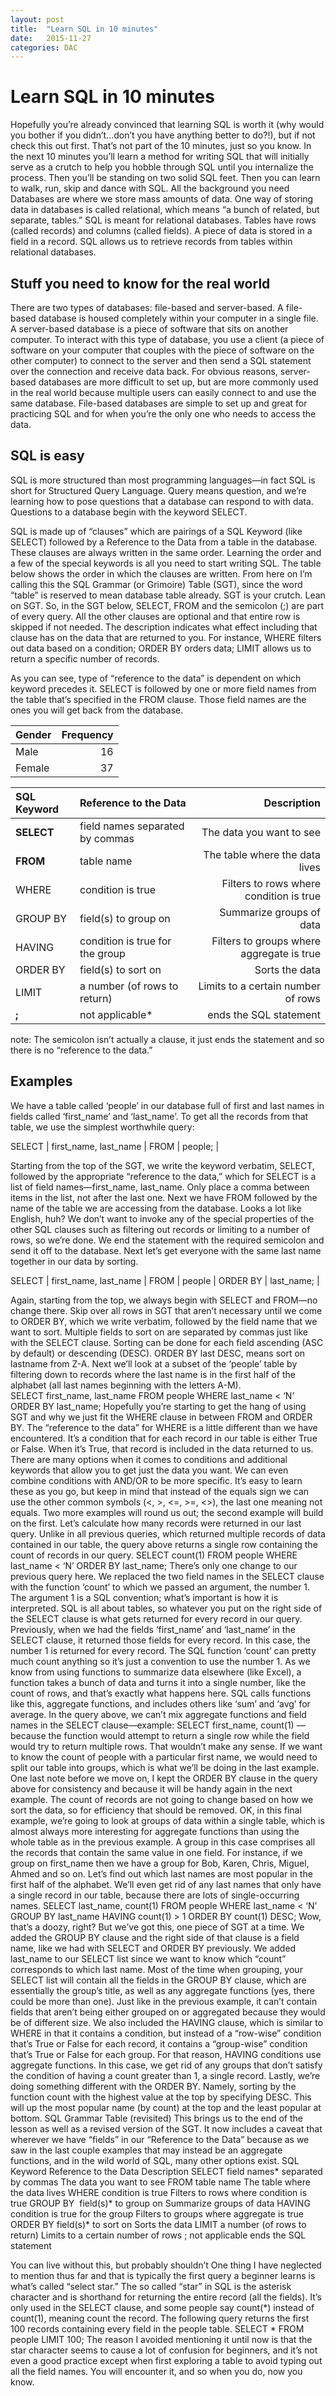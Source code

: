 ```yaml
---
layout: post
title:  "Learn SQL in 10 minutes"
date:   2015-11-27
categories: DAC
---
```

# Learn SQL in 10 minutes
Hopefully you’re already convinced that learning SQL is worth it (why would you bother if you didn’t…don’t you have anything better to do?!), but if not check this out first. That’s not part of the 10 minutes, just so you know. 
In the next 10 minutes you’ll learn a method for writing SQL that will initially serve as a crutch to help you hobble through SQL until you internalize the process. Then you’ll be standing on two solid SQL feet. Then you can learn to walk, run, skip and dance with SQL. 
All the background you need
Databases are where we store mass amounts of data. One way of storing data in databases is called relational, which means “a bunch of related, but separate, tables.” SQL is meant for relational databases. Tables have rows (called records) and columns (called fields). A piece of data is stored in a field in a record.
SQL allows us to retrieve records from tables 
within relational databases.

## Stuff you need to know for the real world
There are two types of databases: file-based and server-based. A file-based database is housed completely within your computer in a single file. A server-based database is a piece of software that sits on another computer. To interact with this type of database, you use a client (a piece of software on your computer that couples with the piece of software on the other computer) to connect to the server and then send a SQL statement over the connection and receive data back. For obvious reasons, server-based databases are more difficult to set up, but are more commonly used in the real world because multiple users can easily connect to and use the same database. File-based databases are simple to set up and great for practicing SQL and for when you’re the only one who needs to access the data.

## SQL is easy
SQL is more structured than most programming languages—in fact SQL is short for Structured Query Language. Query means question, and we’re learning how to pose questions that a database can respond to with data. Questions to a database begin with the keyword SELECT.
 
SQL is made up of “clauses” which are pairings of a SQL Keyword (like SELECT) followed by a Reference to the Data from a table in the database. These clauses are always written in the same order.
Learning the order and a few of the special keywords 
is all you need to start writing SQL.
The table below shows the order in which the clauses are written. From here on I’m calling this the SQL Grammar (or Grimoire) Table (SGT), since the word “table” is reserved to mean database table already. SGT is your crutch. Lean on SGT. 
So, in the SGT below, SELECT, FROM and the semicolon (;) are part of every query. All the other clauses are optional and that entire row is skipped if not needed. The description indicates what effect including that clause has on the data that are returned to you. For instance, WHERE filters out data based on a condition; ORDER BY orders data; LIMIT allows us to return a specific number of records.
 
As you can see, type of “reference to the data” is dependent on which keyword precedes it. SELECT is followed by one or more field names from the table that’s specified in the FROM clause. Those field names are the ones you will get back from the database.

 Gender | Frequency
:---|---:|
 Male 	| 16 | 
 Female 	| 37 | 

SQL Keyword | Reference to the Data | Description
:---|:---|---:|
**SELECT** | field names separated by commas | The data you want to see |
**FROM** | table name | The table where the data lives |
WHERE | condition is true | Filters to rows where condition is true |
GROUP BY  | field(s) to group on | Summarize groups of data |
HAVING | condition is true for the group | Filters to groups where aggregate is true |
ORDER BY | field(s) to sort on | Sorts the data |
LIMIT | a number (of rows to return) | Limits to a certain number of rows |
**;** | not applicable* | ends the SQL statement
 
note: The semicolon isn’t actually a clause, it just ends the statement and so there is no “reference to the data.”

## Examples
We have a table called ‘people’ in our database full of first and last names in fields called ‘first_name’ and ‘last_name’. To get all the records from that table, we use the simplest worthwhile query:

SELECT | first_name, last_name |
FROM | people; |

Starting from the top of the SGT, we write the keyword verbatim, SELECT, followed by the appropriate “reference to the data,” which for SELECT is a list of field names—first_name, last_name. Only place a comma between items in the list, not after the last one. Next we have FROM followed by the name of the table we are accessing from the database. Looks a lot like English, huh? 
We don’t want to invoke any of the special properties of the other SQL clauses such as filtering out records or limiting to a number of rows, so we’re done. We end the statement with the required semicolon and send it off to the database. 
Next let’s get everyone with the same last name together in our data by sorting.

SELECT | first_name, last_name |
FROM | people |
ORDER BY | last_name; |

Again, starting from the top, we always begin with SELECT and FROM—no change there. Skip over all rows in SGT that aren’t necessary until we come to ORDER BY, which we write verbatim, followed by the field name that we want to sort. Multiple fields to sort on are separated by commas just like with the SELECT clause. Sorting can be done for each field ascending (ASC by default) or descending (DESC). ORDER BY last DESC, means sort on lastname from Z-A. 
Next we’ll look at a subset of the ‘people’ table by filtering down to records where the last name is in the first half of the alphabet (all last names beginning with the letters A-M).  
SELECT first_name, last_name
FROM people
WHERE last_name < ‘N’
ORDER BY last_name;
Hopefully you’re starting to get the hang of using SGT and why we just fit the WHERE clause in between FROM and ORDER BY. The “reference to the data” for WHERE is a little different than we have encountered. It’s a condition that for each record in our table is either True or False. When it’s True, that record is included in the data returned to us. There are many options when it comes to conditions and additional keywords that allow you to get just the data you want. We can even combine conditions with AND/OR to be more specific. It’s easy to learn these as you go, but keep in mind that instead of the equals sign we can use the other common symbols (<, >, <=, >=, <>), the last one meaning not equals.
Two more examples will round us out; the second example will build on the first.  Let’s calculate how many records were returned in our last query. Unlike in all previous queries, which returned multiple records of data contained in our table, the query above returns a single row containing the count of records in our query.
SELECT count(1)
FROM people
WHERE last_name < ‘N’
ORDER BY last_name;
There’s only one change to our previous query here. We replaced the two field names in the SELECT clause with the function ‘count’ to which we passed an argument, the number 1. The argument 1 is a SQL convention; what’s important is how it is interpreted.
SQL is all about tables, so whatever you put on the right side of the SELECT clause is what gets returned for every record in our query. Previously, when we had the fields ‘first_name’ and ‘last_name’ in the SELECT clause, it returned those fields for every record. In this case, the number 1 is returned for every record. 
The SQL function ‘count’ can pretty much count anything so it’s just a convention to use the number 1. As we know from using functions to summarize data elsewhere (like Excel), a function takes a bunch of data and turns it into a single number, like the count of rows, and that’s exactly what happens here. SQL calls functions like this, aggregate functions, and includes others like ‘sum’ and ‘avg’ for average. 
In the query above, we can’t mix aggregate functions and field names in the SELECT clause—example: SELECT first_name, count(1) —because the function would attempt to return a single row while the field would try to return multiple rows. That wouldn’t make any sense. If we want to know the count of people with a particular first name, we would need to split our table into groups, which is what we’ll be doing in the last example. 
One last note before we move on, I kept the ORDER BY clause in the query above for consistency and because it will be handy again in the next example. The count of records are not going to change based on how we sort the data, so for efficiency that should be removed. 
OK, in this final example, we’re going to look at groups of data within a single table, which is almost always more interesting for aggregate functions than using the whole table as in the previous example. A group in this case comprises all the records that contain the same value in one field. For instance, if we group on first_name then we have a group for Bob, Karen, Chris, Miguel, Ahmed and so on. Let’s find out which last names are most popular in the first half of the alphabet. We’ll even get rid of any last names that only have a single record in our table, because there are lots of single-occurring names.
SELECT last_name, count(1)
FROM people
WHERE last_name < ‘N’
GROUP BY last_name
HAVING count(1) > 1
ORDER BY count(1) DESC;
Wow, that’s a doozy, right? But we’ve got this, one piece of SGT at a time. 
We added the GROUP BY clause and the right side of that clause is a field name, like we had with SELECT and ORDER BY previously. 
We added last_name to our SELECT list since we want to know which “count” corresponds to which last name. Most of the time when grouping, your SELECT list will contain all the fields in the GROUP BY clause, which are essentially the group’s title, as well as any aggregate functions (yes, there could be more than one). Just like in the previous example, it can’t contain fields that aren’t being either grouped on or aggregated because they would be of different size.
We also included the HAVING clause, which is similar to WHERE in that it contains a condition, but instead of a “row-wise” condition that’s True or False for each record, it contains a “group-wise” condition that’s True or False for each group. For that reason, HAVING conditions use aggregate functions. In this case, we get rid of any groups that don’t satisfy the condition of having a count greater than 1, a single record. 
Lastly, we’re doing something different with the ORDER BY. Namely, sorting by the function count with the highest value at the top by specifying DESC. This will up the most popular name (by count) at the top and the least popular at bottom.
SQL Grammar Table (revisited)
This brings us to the end of the lesson as well as a revised version of the SGT. It now includes a caveat that wherever we have “fields” in our “Reference to the Data” because as we saw in the last couple examples that may instead be an aggregate functions, and in the wild world of SQL, many other options exist.
SQL Keyword
Reference to the Data
Description
SELECT
field names* separated by commas
The data you want to see
FROM
table name
The table where the data lives
WHERE
condition is true
Filters to rows where condition is true
GROUP BY 
field(s)* to group on
Summarize groups of data
HAVING
condition is true for the group
Filters to groups where aggregate is true
ORDER BY
field(s)* to sort on
Sorts the data
LIMIT
a number (of rows to return)
Limits to a certain number of rows
;
not applicable
ends the SQL statement

You can live without this, but probably shouldn’t
One thing I have neglected to mention thus far and that is typically the first query a beginner learns is what’s called “select star.” The so called “star” in SQL is the asterisk character and is shorthand for returning the entire record (all the fields). It’s only used in the SELECT clause, and some people say count(*) instead of count(1), meaning count the record. The following query returns the first 100 records containing every field in the people table.
SELECT *
FROM people
LIMIT 100;
The reason I avoided mentioning it until now is that the star character seems to cause a lot of confusion for beginners, and it’s not even a good practice except when first exploring a table to avoid typing out all the field names. You will encounter it, and so when you do, now you know.
